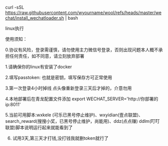 curl -sSL https://raw.githubusercontent.com/wyourname/wool/refs/heads/master/wechat/install_wechatloader.sh | bash

linux执行

使用须知：

0.协议有风险，登录需谨慎，请勿使用主力微信号登录，否则出现问题本人概不承担任何责任，如不同意，请立刻放弃部署

1.请确保你的linux有安装了docker

2.填写passtoken: 也就是密钥，填写保存方可正常使用 

3.第一次登录4小时掉线 点头像重新登录三天后才掉的，介意勿用 

4.本地部署后在青龙配置文件添加 export WECHAT_SERVER='http://你部署的ip:8011' 

5.当前可用脚本:wxkele (可乐已黑号停止维护)、wxyidian(壹点联盟)、search_reward(搜搜小奖，已黑号停止维护，尚能用)、ddz(点点赚)  ddlm(叮叮联盟)脚本说明运行起来就能看到了

6. 试用3天,第三天才打钱,没打钱我就删token就行了
